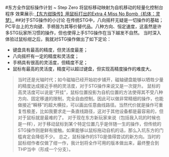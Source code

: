 #东方全作鼠标操作计划 ~ Step Zero
将鼠标移动映射为自机移动的轻量化控制台程序
效果展示:[【东方绀珠传】用鼠标打出的Extra 4 Miss No Bomb（机体：灵梦）](https://www.bilibili.com/video/BV1xc411L7qW/)
##对于STG操作的小讨论
在传统STG中，八向摇杆无疑是一切操作的基础；PC平台上的方向键、手柄皆为其等价替代品。八种方向、恒定速度，这虽然是许多STG玩家所习惯的操作，但也使得上手STG操作在当下越发不自然。
当时深入体验过鼠标绀之后，我就对STG操作做出了如下定论：
- 键盘具有最高的精度，但灵活度最差；
- 八向摇杆有一定的精度和灵活度；
- 手柄具有很高的灵活度，但精度不足；
- 鼠标有最高的灵活度，精度可以超过键盘，但实现高精度操作的难度大。
> 当时还是光轴时代；如今磁轴已经开始初步铺开，磁轴键盘能够以牺牲少量的精度达成接近手柄的灵活度，对于STG操作来说又是一次提升。
鼠标的高灵活度可以说是“开挂”，鼠标位置投影为自机位置的方法使得其不受八种方向、固定移速的限制，完全自由控制。因此可以做非常精细的操作，也能做接近“瞬移”的超大横拉，可以画出任意曲线路径。当然代价就是操作可重复性极差，比如我要求走一条直线路径，这对于其他设备都是最容易的，但对于鼠标就是最难的了。
对于现在东方新玩家来说（包括我入坑的时候也是一样），对于移动鼠标到某个特定位置几乎是伴随一生的操作，但传统的STG操作则是鲜有接触。如果能够以鼠标拖动自机的话，那么入坑东方的门槛肯定会降低不少。
总之，鼠标操作的STG是值得尝试的新方向。当时的鼠标绀作者仅做了绀一作，我计划将全作可用的版本做出来，最终整合到THP当中（形成一个分支）。
